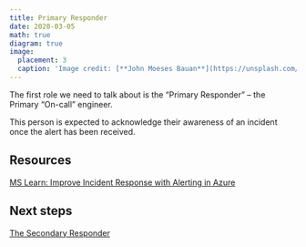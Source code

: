 ```yaml
---
title: Primary Responder
date: 2020-03-05
math: true
diagram: true
image:
  placement: 3
  caption: 'Image credit: [**John Moeses Bauan**](https://unsplash.com/photos/OGZtQF8iC0g)'
---
```


The first role we need to talk about is the “Primary Responder” – the Primary “On-call” engineer.

This person is expected to acknowledge their awareness of an incident once the alert has been received.

## Resources

[MS Learn: Improve Incident Response with Alerting in Azure](https://docs.microsoft.com/en-us/learn/modules/incident-response-with-alerting-on-azure/)

## Next steps

[The Secondary Responder](/post/secondary-responder/)